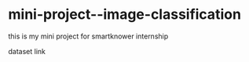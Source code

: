 # mini-project--image-classification
this is my mini project for smartknower internship


dataset link
